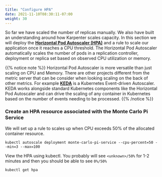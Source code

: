 ```yaml
---
title: "Configure HPA"
date: 2021-11-10T08:30:11-07:00
weight: 30
---
```


So far we have scaled the number of replicas manually. We also have built an understanding around how Karpenter scales capacity. In this section we will deploy the **[Horizontal Pod Autoscaler (HPA)](https://kubernetes.io/docs/tasks/run-application/horizontal-pod-autoscale/)** and a rule to scale our application once it reaches a CPU threshold. The Horizontal Pod Autoscaler automatically scales the number of pods in a replication controller, deployment or replica set based on observed CPU utilization or memory. 

{{% notice note %}}
Horizontal Pod Autoscaler is more versatile than just scaling on CPU and Memory. There are other projects different from the metric server that can be consider when looking scaling on the back of other metrics. For example  **[KEDA](https://keda.sh/)** is a Kubernetes Event-driven Autoscaler. KEDA works alongside standard Kubernetes components like the Horizontal Pod Autoscaler and can drive the scaling of any container in Kubernetes based on the number of events needing to be processed.
{{% /notice %}}


### Create an HPA resource associated with the Monte Carlo Pi Service

We will set up a rule to scales up when CPU exceeds 50% of the allocated container resource.

```
kubectl autoscale deployment monte-carlo-pi-service --cpu-percent=50 --min=3 --max=100
```

View the HPA using kubectl. You probably will see `<unknown>/50%` for 1-2 minutes and then you should be able to see `0%/50%`
```
kubectl get hpa
```



